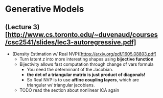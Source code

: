 # Generative Models

## (Lecture 3)[http://www.cs.toronto.edu/~duvenaud/courses/csc2541/slides/lec3-autoregressive.pdf]
  - (Density Estimation w/ Real NVP)[https://arxiv.org/pdf/1605.08803.pdf]
    - Turn latent $z$ into more interesting shapes using **bijective function**
    - Bijectivity allows fast computation through change of vars formula
        - You need the determinant of the Jacobian.
        - __the det of a triangular matrix is just product of diagonals!__
        - So Real NVP is to use **affine coupling layers**, which are triangular w/ triangular jacobians.
    - TODO read the section about nonlinear ICA again
